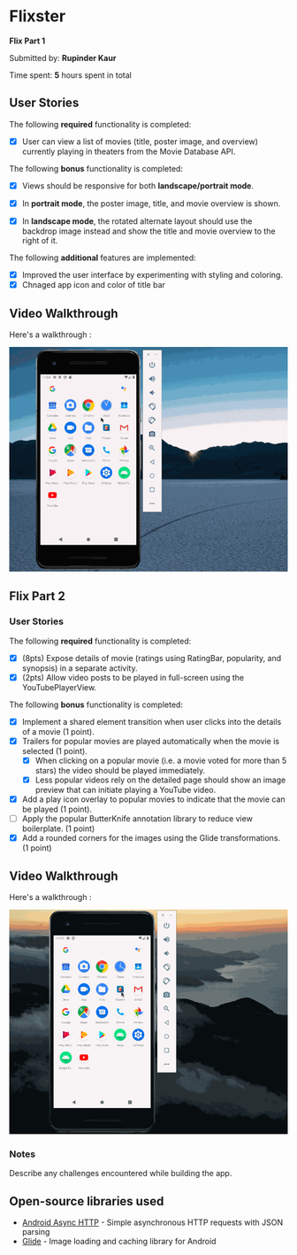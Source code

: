 # Flixster

**Flix Part 1** 

Submitted by: **Rupinder Kaur**

Time spent: **5** hours spent in total

## User Stories

The following **required** functionality is completed:

* [x] User can view a list of movies (title, poster image, and overview) currently playing in theaters from the Movie Database API.

The following **bonus** functionality is completed:

* [x] Views should be responsive for both **landscape/portrait mode**.
* [x] In **portrait mode**, the poster image, title, and movie overview is shown.
* [x] In **landscape mode**, the rotated alternate layout should use the backdrop image instead and show the title and movie overview to the right of it.


The following **additional** features are implemented:

* [x] Improved the user interface by experimenting with styling and coloring.
* [x] Chnaged app icon and color of title bar

## Video Walkthrough

Here's a walkthrough :

<img src='output.gif' title='Video Walkthrough' width='' alt='Video Walkthrough' /> 


## Flix Part 2

### User Stories

The following **required** functionality is completed:

* [x] (8pts) Expose details of movie (ratings using RatingBar, popularity, and synopsis) in a separate activity.
* [x] (2pts) Allow video posts to be played in full-screen using the YouTubePlayerView.

The following **bonus** functionality is completed:

* [x] Implement a shared element transition when user clicks into the details of a movie (1 point).
* [x] Trailers for popular movies are played automatically when the movie is selected (1 point).
    - [x] When clicking on a popular movie (i.e. a movie voted for more than 5 stars) the video should be played immediately.
    - [x] Less popular videos rely on the detailed page should show an image preview that can initiate playing a YouTube video.
* [x] Add a play icon overlay to popular movies to indicate that the movie can be played (1 point).
* [ ] Apply the popular ButterKnife annotation library to reduce view boilerplate. (1 point)
* [x] Add a rounded corners for the images using the Glide transformations. (1 point)

## Video Walkthrough

Here's a walkthrough :

<img src='walkthru.gif' title='Video Walkthrough' width='' alt='Video Walkthrough' /> 

### Notes

Describe any challenges encountered while building the app.

## Open-source libraries used
- [Android Async HTTP](https://github.com/codepath/CPAsyncHttpClient) - Simple asynchronous HTTP requests with JSON parsing
- [Glide](https://github.com/bumptech/glide) - Image loading and caching library for Android

